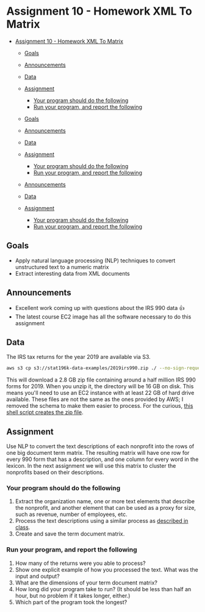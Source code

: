 # Assignment 10 - Homework XML To Matrix

- [Assignment 10 - Homework XML To Matrix](#assignment-10---homework-xml-to-matrix)
  - [Goals](#goals)
  - [Announcements](#announcements)
  - [Data](#data)
  - [Assignment](#assignment)
    - [Your program should do the following](#your-program-should-do-the-following)
    - [Run your program, and report the following](#run-your-program-and-report-the-following)

  - [Goals](#goals)
  - [Announcements](#announcements)
  - [Data](#data)
  - [Assignment](#assignment)

    - [Your program should do the following](#your-program-should-do-the-following)
    - [Run your program, and report the following](#run-your-program-and-report-the-following)

  - [Announcements](#announcements)
  - [Data](#data)
  - [Assignment](#assignment)
    - [Your program should do the following](#your-program-should-do-the-following)
    - [Run your program, and report the following](#run-your-program-and-report-the-following)

## Goals

- Apply natural language processing (NLP) techniques to convert unstructured
  text to a numeric matrix
- Extract interesting data from XML documents

## Announcements

- Excellent work coming up with questions about the IRS 990 data 👍
- The latest course EC2 image has all the software necessary to do this
  assignment

## Data

The IRS tax returns for the year 2019 are available via S3.

```bash
aws s3 cp s3://stat196k-data-examples/2019irs990.zip ./ --no-sign-request
```

This will download a 2.8 GB zip file containing around a half million IRS 990
forms for 2019. When you unzip it, the directory will be 16 GB on disk. This
means you'll need to use an EC2 instance with at least 22 GB of hard drive
available. These files are not the same as the ones provided by AWS; I removed
the schema to make them easier to process. For the curious,
[this shell script creates the zip file](https://github.com/clarkfitzg/stat196K/blob/main/irs990.sh).

## Assignment

Use NLP to convert the text descriptions of each nonprofit into the rows of one
big document term matrix. The resulting matrix will have one row for every 990
form that has a description, and one column for every word in the lexicon. In
the next assignment we will use this matrix to cluster the nonprofits based on
their descriptions.

### Your program should do the following

1. Extract the organization name, one or more text elements that describe the
   nonprofit, and another element that can be used as a proxy for size, such as
   revenue, number of employees, etc.
2. Process the text descriptions using a similar process as [described in class](Introduction%20Natural%20Language%20Processing%20-%20Clark%20Fitzgerald.pdf).
3. Create and save the term document matrix.

### Run your program, and report the following

1. How many of the returns were you able to process?
2. Show one explicit example of how you processed the text.
   What was the input and output?
3. What are the dimensions of your term document matrix?
4. How long did your program take to run? (It should be less than half an hour,
   but no problem if it takes longer, either.)
5. Which part of the program took the longest?
